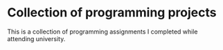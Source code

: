 # Collection of programming projects
This is a collection of programming assignments I completed while attending university.
